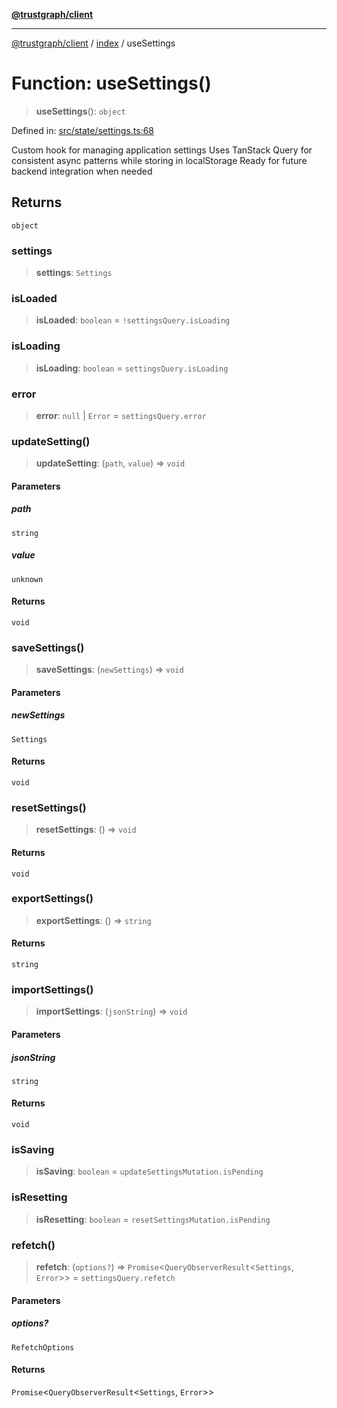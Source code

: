 [**@trustgraph/client**](../../README.md)

***

[@trustgraph/client](../../README.md) / [index](../README.md) / useSettings

# Function: useSettings()

> **useSettings**(): `object`

Defined in: [src/state/settings.ts:68](https://github.com/trustgraph-ai/trustgraph-ts-client/blob/edcc8c01cf9c2f58c76719d5d2aa7058546360d9/src/state/settings.ts#L68)

Custom hook for managing application settings
Uses TanStack Query for consistent async patterns while storing in localStorage
Ready for future backend integration when needed

## Returns

`object`

### settings

> **settings**: `Settings`

### isLoaded

> **isLoaded**: `boolean` = `!settingsQuery.isLoading`

### isLoading

> **isLoading**: `boolean` = `settingsQuery.isLoading`

### error

> **error**: `null` \| `Error` = `settingsQuery.error`

### updateSetting()

> **updateSetting**: (`path`, `value`) => `void`

#### Parameters

##### path

`string`

##### value

`unknown`

#### Returns

`void`

### saveSettings()

> **saveSettings**: (`newSettings`) => `void`

#### Parameters

##### newSettings

`Settings`

#### Returns

`void`

### resetSettings()

> **resetSettings**: () => `void`

#### Returns

`void`

### exportSettings()

> **exportSettings**: () => `string`

#### Returns

`string`

### importSettings()

> **importSettings**: (`jsonString`) => `void`

#### Parameters

##### jsonString

`string`

#### Returns

`void`

### isSaving

> **isSaving**: `boolean` = `updateSettingsMutation.isPending`

### isResetting

> **isResetting**: `boolean` = `resetSettingsMutation.isPending`

### refetch()

> **refetch**: (`options?`) => `Promise`\<`QueryObserverResult`\<`Settings`, `Error`\>\> = `settingsQuery.refetch`

#### Parameters

##### options?

`RefetchOptions`

#### Returns

`Promise`\<`QueryObserverResult`\<`Settings`, `Error`\>\>
